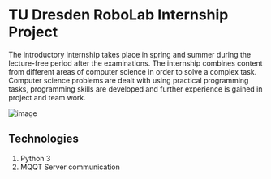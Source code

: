 # TU Dresden RoboLab Internship Project

The introductory internship takes place in spring and summer during the lecture-free period after the examinations. The internship combines content from different areas of computer science in order to solve a complex task. Computer science problems are dealt with using practical programming tasks, programming skills are developed and further experience is gained in project and team work.

![image](https://github.com/user-attachments/assets/2a23c807-0bf9-45d0-a74e-6ca0fd1fca8d)

## Technologies
1. Python 3
2. MQQT Server communication

